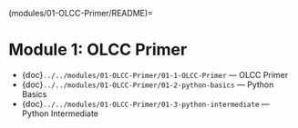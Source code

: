 (modules/01-OLCC-Primer/README)=

# Module 1: OLCC Primer

- {doc}`../../modules/01-OLCC-Primer/01-1-OLCC-Primer` — OLCC Primer 
- {doc}`../../modules/01-OLCC-Primer/01-2-python-basics` — Python Basics  
- {doc}`../../modules/01-OLCC-Primer/01-3-python-intermediate` — Python Intermediate

 